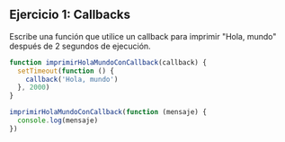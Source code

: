 ## Ejercicio 1: Callbacks

Escribe una función que utilice un callback para imprimir "Hola, mundo" después de 2 segundos de ejecución.

```javascript
function imprimirHolaMundoConCallback(callback) {
  setTimeout(function () {
    callback('Hola, mundo')
  }, 2000)
}

imprimirHolaMundoConCallback(function (mensaje) {
  console.log(mensaje)
})
```
